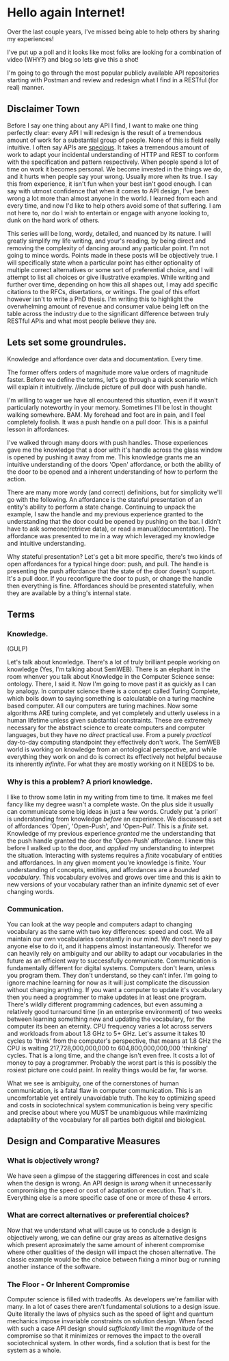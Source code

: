 # Hello again Internet!

Over the last couple years, I've missed being able to help others by sharing my experiences!

I've put up a poll and it looks like most folks are looking for a combination of video (WHY?) and blog so lets give this a shot!

I'm going to go through the most popular publicly available API repositories starting with Postman and review and redesign what I find in a RESTful (for real) manner.

## Disclaimer Town

Before I say one thing about any API I find, I want to make one thing perfectly clear: every API I will redesign is the result of a tremendous amount of work for a substantial group of people. None of this is field really intuitive. I often say APIs are [specious](https://www.merriam-webster.com/dictionary/specious). It takes a tremendous amount of work to adapt your incidental understanding of HTTP and REST to conform with the specification and pattern respectively. When people spend a lot of time on work it becomes personal. We become invested in the things we do, and it hurts when people say your wrong. Usually more when its true. I say this from experience, it isn't fun when your best isn't good enough. I can say with utmost confidence that when it comes to API design, I've been wrong a lot more than almost anyone in the world. I learned from each and every time, and now I'd like to help others avoid some of that suffering. I am not here to, nor do I wish to entertain or engage with anyone looking to, dunk on the hard work of others.

This series will be long, wordy, detailed, and nuanced by its nature. I will greatly simplify my life writing, and your's reading, by being direct and removing the complexity of dancing around any particular point. I'm not going to mince words. Points made in these posts will be objectively true. I will specifically state when a particular point has either optionality of multiple correct alternatives or some sort of preferential choice, and I will attempt to list all choices or give illustrative examples. While writing and further over time, depending on how this all shapes out, I may add specific citations to the RFCs, disertations, or writings. The goal of this effort however isn't to write a PhD thesis. I'm writing this to highlight the overwhelming amount of revenue and consumer value being left on the table across the industry due to the significant difference between truly RESTful APIs and what most people believe they are.

## Lets set some groundrules.

Knowledge and affordance over data and documentation. Every time.

The former offers orders of magnitude more value orders of magnitude faster. Before we define the terms, let's go through a quick scenario which will explain it intuitively.
//include picture of pull door with push handle.

I'm willing to wager we have all encountered this situation, even if it wasn't particularly noteworthy in your memory. Sometimes I'll be lost in thought walking somewhere. BAM. My forehead and foot are in pain, and I feel completely foolish. It was a push handle on a pull door. This is a painful lesson in affordances.

I've walked through many doors with push handles. Those experiences gave me the knowledge that a door with it's handle across the glass window is opened by pushing it away from me. This knowledge grants me an intuitive understanding of the doors 'Open' affordance, or both the ability of the door to be opened and a inherent understanding of how to perform the action.

There are many more wordy (and correct) definitions, but for simplicity we'll go with the following. An affordance is the stateful presentation of an entity's ability to perform a state change. Continuing to unpack the example, I saw the handle and my previous experience granted to the understanding that the door could be opened by pushing on the bar. I didn't have to ask someone(retrieve data), or read a manual(documentation). The affordance was presented to me in a way which leveraged my knowledge and intuitive understanding.

Why stateful presentation? Let's get a bit more specific, there's two kinds of open affordances for a typical hinge door: push, and pull. The handle is presenting the push affordance that the state of the door doesn't support. It's a pull door. If you reconfigure the door to push, or change the handle then everything is fine. Affordances should be presented statefully, when they are available by a thing's internal state.

## Terms

### Knowledge.

(GULP)

Let's talk about knowledge. There's a lot of truly brilliant people working on knowledge (Yes, I'm talking about SemWEB). There is an elephant in the room whenver you talk about Knowledge in the Computer Science sense: ontology. There, I said it. Now I'm going to move past it as quickly as I can by analogy. In computer science there is a concept called Turing Complete, which boils down to saying something is calculatable on a turing machine based computer. All our computers are turing machines. Now some algorithms ARE turing complete, and yet completely and utterly useless in a human lifetime unless given substantial constraints. These are extremely necessary for the abstract science to create computers and computer languages, but they have no _direct_ practical use. From a purely _practical_ day-to-day computing standpoint they effectively don't work. The SemWEB world is working on knowledge from an ontological perspective, and while everything they work on and do is correct its effectively not helpful because its inherently _infinite_. For what they are mostly working on it NEEDS to be.

### Why is this a problem? A priori knowledge.

I like to throw some latin in my writing from time to time. It makes me feel fancy like my degree wasn't a complete waste. On the plus side it usually can communicate some big ideas in just a few words. Crudely put 'a priori' is understanding from knowledge _before_ an experience. We discussed a set of affordances 'Open', 'Open-Push', and 'Open-Pull'. This is a _finite_ set. Knowledge of my previous experience _granted_ me the understanding that the push handle granted the door the 'Open-Push' affordance. I knew this before I walked up to the door, and _applied_ my understanding to interpret the situation. Interacting with systems requires a _finite_ vocabulary of entities and affordances. In any given moment you're knowledge is finite. Your understanding of concepts, entities, and affordances are a _bounded vocabulary_. This vocabulary evolves and grows over time and this is akin to new versions of your vocabulary rather than an infinite dynamic set of ever changing words.

### Communication.

You can look at the way people and computers adapt to changing vocabulary as the same with two key differences: speed and cost. We all maintain our own vocabularies constantly in our mind. We don't need to pay anyone else to do it, and it happens almost instantaneously. Therefor we can heavily rely on ambiguity and our ability to adapt our vocabularies in the future as an efficient way to successfully communicate. Communication is fundamentally different for digital systems. Computers don't learn, unless you program them. They don't understand, so they can't infer. I'm going to ignore machine learning for now as it will just complicate the discussion without changing anything. If you want a computer to update it's vocabulary then you need a programmer to make updates in at least one program. There's wildly different programming cadences, but even assuming a relatively good turnaround time (in an enterprise environment) of two weeks between learning something new and updating the vocabulary, for the computer its been an eternity. CPU frequency varies a lot across servers and workloads from about 1.8 GHz to 5+ GHz. Let's assume it takes 10 cycles to 'think' from the computer's perspective, that means at 1.8 GHz the CPU is waiting 217,728,000,000,000 to 604,800,000,000,000 'thinking' cycles. That is a long time, and the change isn't even free. It costs a lot of money to pay a programmer. Probably the worst part is this is possibly the rosiest picture one could paint. In reality things would be far, far worse.

What we see is ambiguity, one of the cornerstones of human communication, is a fatal flaw in computer communication. This is an uncomfortable yet entirely unavoidable truth. The key to optimizing speed and costs in sociotechnical system communication is being very specific and precise about where you MUST be unambiguous while maximizing adaptability of the vocabulary for all parties both digital and biological.

## Design and Comparative Measures

### What is objectively wrong?

We have seen a glimpse of the staggering differences in cost and scale when the design is wrong. An API design is _wrong_ when it unnecessarily compromising the speed or cost of adaptation or execution. That's it. Everything else is a more specific case of one or more of these 4 errors.

### What are correct alternatives or preferential choices?

Now that we understand what will cause us to conclude a design is objectively wrong, we can define our gray areas as alternative designs which present aproximately the same amount of inherent compromise where other qualities of the design will impact the chosen alternative. The classic example would be the choice between fixing a minor bug or running another instance of the software.

### The Floor - Or Inherent Compromise

Computer science is filled with tradeoffs. As developers we're familiar with many. In a lot of cases there aren't fundamental solutions to a design issue. Quite literally the laws of physics such as the speed of light and quantum mechanics impose invariable constraints on solution design. When faced with such a case API design should _sufficiently_ limit the _magnitude_ of the compromise so that it minimizes or removes the impact to the overall sociotechnical system. In other words, find a solution that is best for the system as a whole.
